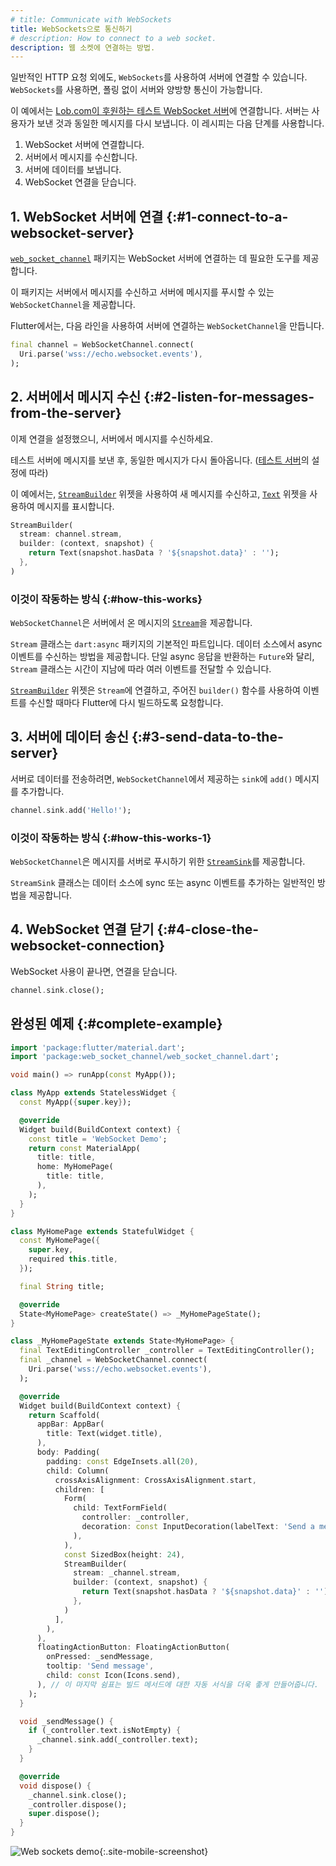 ```yaml
---
# title: Communicate with WebSockets
title: WebSockets으로 통신하기
# description: How to connect to a web socket.
description: 웹 소켓에 연결하는 방법.
---
```


<?code-excerpt path-base="cookbook/networking/web_sockets/"?>

일반적인 HTTP 요청 외에도, `WebSockets`를 사용하여 서버에 연결할 수 있습니다. 
`WebSockets`를 사용하면, 폴링 없이 서버와 양방향 통신이 가능합니다.

이 예에서는 [Lob.com이 후원하는 테스트 WebSocket 서버][test WebSocket server sponsored by Lob.com]에 연결합니다. 
서버는 사용자가 보낸 것과 동일한 메시지를 다시 보냅니다. 이 레시피는 다음 단계를 사용합니다.

  1. WebSocket 서버에 연결합니다.
  2. 서버에서 메시지를 수신합니다.
  3. 서버에 데이터를 보냅니다.
  4. WebSocket 연결을 닫습니다.

## 1. WebSocket 서버에 연결 {:#1-connect-to-a-websocket-server}

[`web_socket_channel`][] 패키지는 WebSocket 서버에 연결하는 데 필요한 도구를 제공합니다.

이 패키지는 서버에서 메시지를 수신하고 서버에 메시지를 푸시할 수 있는 `WebSocketChannel`을 제공합니다.

Flutter에서는, 다음 라인을 사용하여 서버에 연결하는 `WebSocketChannel`을 만듭니다.

<?code-excerpt "lib/main.dart (connect)" replace="/_channel/channel/g"?>
```dart
final channel = WebSocketChannel.connect(
  Uri.parse('wss://echo.websocket.events'),
);
```

## 2. 서버에서 메시지 수신 {:#2-listen-for-messages-from-the-server}

이제 연결을 설정했으니, 서버에서 메시지를 수신하세요.

테스트 서버에 메시지를 보낸 후, 동일한 메시지가 다시 돌아옵니다. ([테스트 서버][test WebSocket server sponsored by Lob.com]의 설정에 따라)

이 예에서는, [`StreamBuilder`][] 위젯을 사용하여 새 메시지를 수신하고, [`Text`][] 위젯을 사용하여 메시지를 표시합니다.

<?code-excerpt "lib/main.dart (StreamBuilder)" replace="/_channel/channel/g"?>
```dart
StreamBuilder(
  stream: channel.stream,
  builder: (context, snapshot) {
    return Text(snapshot.hasData ? '${snapshot.data}' : '');
  },
)
```

### 이것이 작동하는 방식 {:#how-this-works}

`WebSocketChannel`은 서버에서 온 메시지의 [`Stream`][]을 제공합니다.

`Stream` 클래스는 `dart:async` 패키지의 기본적인 파트입니다. 
데이터 소스에서 async 이벤트를 수신하는 방법을 제공합니다. 
단일 async 응답을 반환하는 `Future`와 달리, `Stream` 클래스는 시간이 지남에 따라 여러 이벤트를 전달할 수 있습니다.

[`StreamBuilder`][] 위젯은 `Stream`에 연결하고, 
주어진 `builder()` 함수를 사용하여 이벤트를 수신할 때마다 Flutter에 다시 빌드하도록 요청합니다.

## 3. 서버에 데이터 송신 {:#3-send-data-to-the-server}

서버로 데이터를 전송하려면, `WebSocketChannel`에서 제공하는 `sink`에 `add()` 메시지를 추가합니다.

<?code-excerpt "lib/main.dart (add)" replace="/_channel/channel/g;/_controller.text/'Hello!'/g"?>
```dart
channel.sink.add('Hello!');
```

### 이것이 작동하는 방식 {:#how-this-works-1}

`WebSocketChannel`은 메시지를 서버로 푸시하기 위한 [`StreamSink`][]를 제공합니다.

`StreamSink` 클래스는 데이터 소스에 sync 또는 async 이벤트를 추가하는 일반적인 방법을 제공합니다.

## 4. WebSocket 연결 닫기 {:#4-close-the-websocket-connection}

WebSocket 사용이 끝나면, 연결을 닫습니다.

<?code-excerpt "lib/main.dart (close)" replace="/_channel/channel/g"?>
```dart
channel.sink.close();
```

## 완성된 예제 {:#complete-example}

<?code-excerpt "lib/main.dart"?>
```dart
import 'package:flutter/material.dart';
import 'package:web_socket_channel/web_socket_channel.dart';

void main() => runApp(const MyApp());

class MyApp extends StatelessWidget {
  const MyApp({super.key});

  @override
  Widget build(BuildContext context) {
    const title = 'WebSocket Demo';
    return const MaterialApp(
      title: title,
      home: MyHomePage(
        title: title,
      ),
    );
  }
}

class MyHomePage extends StatefulWidget {
  const MyHomePage({
    super.key,
    required this.title,
  });

  final String title;

  @override
  State<MyHomePage> createState() => _MyHomePageState();
}

class _MyHomePageState extends State<MyHomePage> {
  final TextEditingController _controller = TextEditingController();
  final _channel = WebSocketChannel.connect(
    Uri.parse('wss://echo.websocket.events'),
  );

  @override
  Widget build(BuildContext context) {
    return Scaffold(
      appBar: AppBar(
        title: Text(widget.title),
      ),
      body: Padding(
        padding: const EdgeInsets.all(20),
        child: Column(
          crossAxisAlignment: CrossAxisAlignment.start,
          children: [
            Form(
              child: TextFormField(
                controller: _controller,
                decoration: const InputDecoration(labelText: 'Send a message'),
              ),
            ),
            const SizedBox(height: 24),
            StreamBuilder(
              stream: _channel.stream,
              builder: (context, snapshot) {
                return Text(snapshot.hasData ? '${snapshot.data}' : '');
              },
            )
          ],
        ),
      ),
      floatingActionButton: FloatingActionButton(
        onPressed: _sendMessage,
        tooltip: 'Send message',
        child: const Icon(Icons.send),
      ), // 이 마지막 쉼표는 빌드 메서드에 대한 자동 서식을 더욱 좋게 만들어줍니다.
    );
  }

  void _sendMessage() {
    if (_controller.text.isNotEmpty) {
      _channel.sink.add(_controller.text);
    }
  }

  @override
  void dispose() {
    _channel.sink.close();
    _controller.dispose();
    super.dispose();
  }
}
```
![Web sockets demo](/assets/images/docs/cookbook/web-sockets.gif){:.site-mobile-screenshot}


[`Stream`]: {{site.api}}/flutter/dart-async/Stream-class.html
[`StreamBuilder`]: {{site.api}}/flutter/widgets/StreamBuilder-class.html
[`StreamSink`]: {{site.api}}/flutter/dart-async/StreamSink-class.html
[test WebSocket server sponsored by Lob.com]: https://www.lob.com/blog/websocket-org-is-down-here-is-an-alternative
[`Text`]: {{site.api}}/flutter/widgets/Text-class.html
[`web_socket_channel`]: {{site.pub-pkg}}/web_socket_channel
